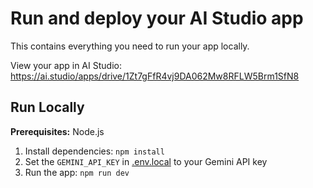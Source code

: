 

# Run and deploy your AI Studio app

This contains everything you need to run your app locally.

View your app in AI Studio: https://ai.studio/apps/drive/1Zt7gFfR4vj9DA062Mw8RFLW5Brm1SfN8

## Run Locally

**Prerequisites:**  Node.js


1. Install dependencies:
   `npm install`
2. Set the `GEMINI_API_KEY` in [.env.local](.env.local) to your Gemini API key
3. Run the app:
   `npm run dev`
